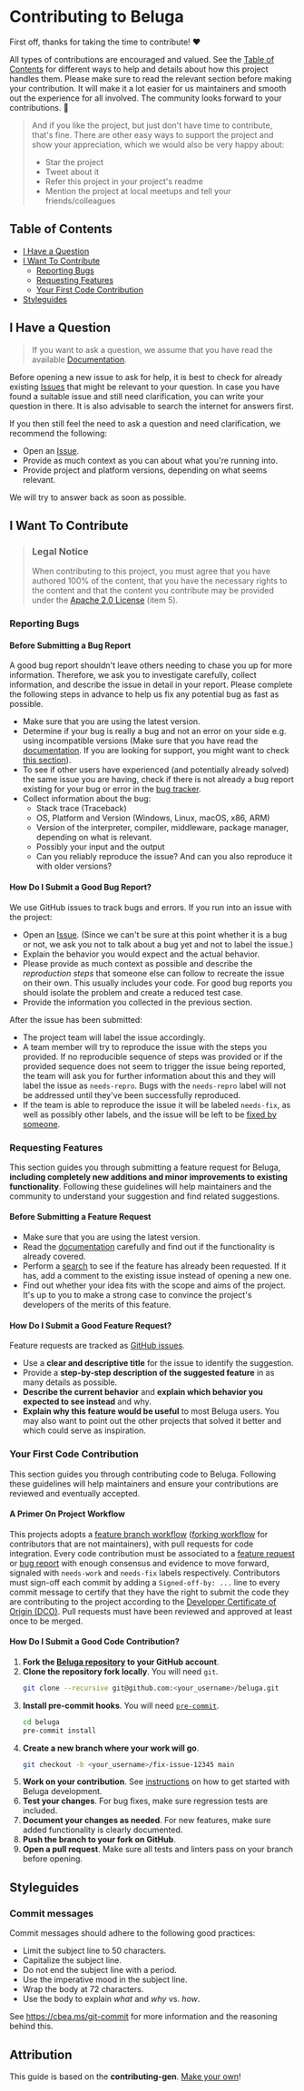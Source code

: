 <!-- omit in toc -->
# Contributing to Beluga

First off, thanks for taking the time to contribute! ❤️

All types of contributions are encouraged and valued. See the [Table of Contents](#table-of-contents) for different ways to help and details about how this project handles them. Please make sure to read the relevant section before making your contribution. It will make it a lot easier for us maintainers and smooth out the experience for all involved. The community looks forward to your contributions. 🎉

> And if you like the project, but just don't have time to contribute, that's fine. There are other easy ways to support the project and show your appreciation, which we would also be very happy about:
> - Star the project
> - Tweet about it
> - Refer this project in your project's readme
> - Mention the project at local meetups and tell your friends/colleagues

<!-- omit in toc -->
## Table of Contents

- [I Have a Question](#i-have-a-question)
- [I Want To Contribute](#i-want-to-contribute)
  - [Reporting Bugs](#reporting-bugs)
  - [Requesting Features](#requesting-features)
  - [Your First Code Contribution](#your-first-code-contribution)
- [Styleguides](#styleguides)

## I Have a Question

> If you want to ask a question, we assume that you have read the available [Documentation](https://github.com/Ekumen-OS/beluga).

Before opening a new issue to ask for help, it is best to check for already existing [Issues](https://github.com/Ekumen-OS/beluga/issues) that might be relevant to your question. In case you have found a suitable issue and still need clarification, you can write your question in there. It is also advisable to search the internet for answers first.

If you then still feel the need to ask a question and need clarification, we recommend the following:

- Open an [Issue](https://github.com/Ekumen-OS/beluga/issues/new).
- Provide as much context as you can about what you're running into.
- Provide project and platform versions, depending on what seems relevant.

We will try to answer back as soon as possible.

## I Want To Contribute

> ### Legal Notice <!-- omit in toc -->
> When contributing to this project, you must agree that you have authored 100% of the content,
> that you have the necessary rights to the content and that the content you contribute may be
> provided under the [Apache 2.0 License](./LICENSE) (item 5).

### Reporting Bugs

<!-- omit in toc -->
#### Before Submitting a Bug Report

A good bug report shouldn't leave others needing to chase you up for more information. Therefore, we ask you to investigate carefully, collect information, and describe the issue in detail in your report. Please complete the following steps in advance to help us fix any potential bug as fast as possible.

- Make sure that you are using the latest version.
- Determine if your bug is really a bug and not an error on your side e.g. using incompatible versions (Make sure that you have read the [documentation](https://github.com/Ekumen-OS/beluga). If you are looking for support, you might want to check [this section](#i-have-a-question)).
- To see if other users have experienced (and potentially already solved) the same issue you are having, check if there is not already a bug report existing for your bug or error in the [bug tracker](https://github.com/Ekumen-OS/beluga/issues?q=label%3Abug).
- Collect information about the bug:
  - Stack trace (Traceback)
  - OS, Platform and Version (Windows, Linux, macOS, x86, ARM)
  - Version of the interpreter, compiler, middleware, package manager, depending on what is relevant.
  - Possibly your input and the output
  - Can you reliably reproduce the issue? And can you also reproduce it with older versions?

<!-- omit in toc -->
#### How Do I Submit a Good Bug Report?

We use GitHub issues to track bugs and errors. If you run into an issue with the project:

- Open an [Issue](https://github.com/Ekumen-OS/beluga/issues/new). (Since we can't be sure at this point whether it is a bug or not, we ask you not to talk about a bug yet and not to label the issue.)
- Explain the behavior you would expect and the actual behavior.
- Please provide as much context as possible and describe the *reproduction steps* that someone else can follow to recreate the issue on their own. This usually includes your code. For good bug reports you should isolate the problem and create a reduced test case.
- Provide the information you collected in the previous section.

After the issue has been submitted:

- The project team will label the issue accordingly.
- A team member will try to reproduce the issue with the steps you provided. If no reproducible sequence of steps was provided or if the provided sequence does not seem to trigger the issue being reported, the team will ask you for further information about this and they will label the issue as `needs-repro`. Bugs with the `needs-repro` label will not be addressed until they've been successfully reproduced.
- If the team is able to reproduce the issue it will be labeled `needs-fix`, as well as possibly other labels, and the issue will be left to be [fixed by someone](#your-first-code-contribution).

### Requesting Features

This section guides you through submitting a feature request for Beluga, **including completely new additions and minor improvements to existing functionality**. Following these guidelines will help maintainers and the community to understand your suggestion and find related suggestions.

<!-- omit in toc -->
#### Before Submitting a Feature Request

- Make sure that you are using the latest version.
- Read the [documentation](https://github.com/Ekumen-OS/beluga) carefully and find out if the functionality is already covered.
- Perform a [search](https://github.com/Ekumen-OS/beluga/issues) to see if the feature has already been requested. If it has, add a comment to the existing issue instead of opening a new one.
- Find out whether your idea fits with the scope and aims of the project. It's up to you to make a strong case to convince the project's developers of the merits of this feature.

<!-- omit in toc -->
#### How Do I Submit a Good Feature Request?

Feature requests are tracked as [GitHub issues](https://github.com/Ekumen-OS/beluga/issues).

- Use a **clear and descriptive title** for the issue to identify the suggestion.
- Provide a **step-by-step description of the suggested feature** in as many details as possible.
- **Describe the current behavior** and **explain which behavior you expected to see instead** and why.
- **Explain why this feature would be useful** to most Beluga users. You may also want to point out the other projects that solved it better and which could serve as inspiration.

### Your First Code Contribution

This section guides you through contributing code to Beluga. Following these guidelines will help maintainers and ensure your contributions are reviewed and eventually accepted.

#### A Primer On Project Workflow

This projects adopts a [feature branch workflow](https://about.gitlab.com/topics/version-control/what-is-git-workflow/#feature-branching-git-workflow) ([forking workflow](https://about.gitlab.com/topics/version-control/what-is-git-workflow/#forking-git-workflow) for contributors that are not maintainers), with pull requests for code integration. Every code contribution must be associated to a [feature request](#requesting-features) or [bug report](#reporting-bugs) with enough consensus and evidence to move forward, signaled with `needs-work` and `needs-fix` labels respectively. Contributors must sign-off each commit by adding a `Signed-off-by: ...` line to every commit message to certify that they have the right to submit the code they are contributing to the project according to the [Developer Certificate of Origin (DCO)](https://developercertificate.org/). Pull requests must have been reviewed and approved at least once to be merged.

#### How Do I Submit a Good Code Contribution?

1. **Fork the [Beluga repository](https://github.com/Ekumen-OS/beluga/) to your GitHub account**.
1. **Clone the repository fork locally**. You will need `git`.
   ```bash
   git clone --recursive git@github.com:<your_username>/beluga.git
   ```
1. **Install pre-commit hooks**. You will need [`pre-commit`](https://pre-commit.com).
   ```bash
   cd beluga
   pre-commit install
   ```
1. **Create a new branch where your work will go**.
   ```bash
   git checkout -b <your_username>/fix-issue-12345 main
   ```
1. **Work on your contribution**. See [instructions](GETTING_STARTED.md) on how to get started with Beluga development.
1. **Test your changes**. For bug fixes, make sure regression tests are included.
1. **Document your changes as needed**. For new features, make sure added functionality is clearly documented.
1. **Push the branch to your fork on GitHub**.
1. **Open a pull request**. Make sure all tests and linters pass on your branch before opening.

## Styleguides

<!-- omit in toc -->
### Commit messages

Commit messages should adhere to the following good practices:

- Limit the subject line to 50 characters.
- Capitalize the subject line.
- Do not end the subject line with a period.
- Use the imperative mood in the subject line.
- Wrap the body at 72 characters.
- Use the body to explain _what_ and _why_ vs. _how_.

See https://cbea.ms/git-commit for more information and the reasoning behind this.

<!-- omit in toc -->
## Attribution
This guide is based on the **contributing-gen**. [Make your own](https://github.com/bttger/contributing-gen)!
